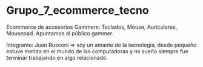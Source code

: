 # Grupo_7_ecommerce_tecno
Ecommerce de accesorios Gammers: Teclados, Mouse, Auriculares, Mousepad.
Apuntamos al público gammer.












Integrante: Juan Rusconi => soy un amante de la tecnologia, desde pequeño estuve metido en el mundo de las computadoras y mi sueño siempre fue terminar trabajando en algo relacionado.
